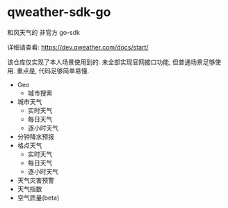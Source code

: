 # qweather-sdk-go

和风天气的 非官方 go-sdk

详细请查看: https://dev.qweather.com/docs/start/

该仓库仅实现了本人场景使用到的. 未全部实现官网接口功能, 但普通场景足够使用.
重点是, 代码足够简单易懂.

- Geo
  - 城市搜索
- 城市天气
  - 实时天气
  - 每日天气
  - 逐小时天气
- 分钟降水预报
- 格点天气
  - 实时天气
  - 每日天气
  - 逐小时天气
- 天气灾害预警
- 天气指数
- 空气质量(beta)
